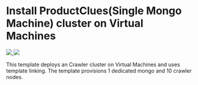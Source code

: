 # Install ProductClues(Single Mongo Machine) cluster on Virtual Machines

<a href="https://portal.azure.com/#create/Microsoft.Template/uri/https%3a%2f%2fraw.githubusercontent.com%2fminewhat%2fazure-deployments%2fmaster%2fpc-cluster%2fazuredeploy.json" target="_blank">
    <img src="http://azuredeploy.net/deploybutton.png"/>
</a>
<a href="http://armviz.io/#/?load=https%3a%2f%2fraw.githubusercontent.com%2fminewhat%2fazure-deployments%2fmaster%2fpc-cluster%2fazuredeploy.json" target="_blank">
    <img src="http://armviz.io/visualizebutton.png"/>
</a>

This template deploys an Crawler cluster on Virtual Machines and uses template linking. The template provisions 1 dedicated mongo and 10 crawler nodes.

